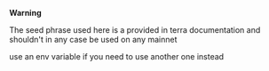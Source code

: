 **Warning**

The seed phrase used here is a provided in terra documentation and shouldn't in any case be used on any mainnet

use an env variable if you need to use another one instead